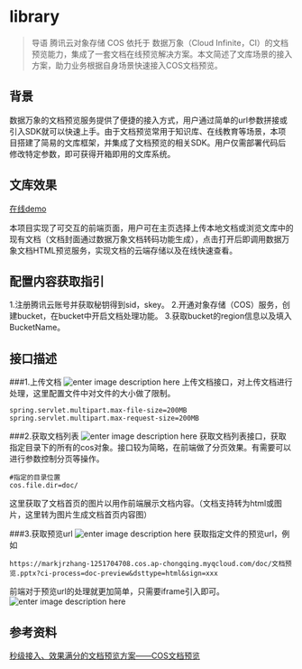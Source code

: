 # library
>导语
> 腾讯云对象存储 COS 依托于 数据万象（Cloud Infinite，CI）的文档预览能力，集成了一套文档在线预览解决方案。本文简述了文库场景的接入方案，助力业务根据自身场景快速接入COS文档预览。
## 背景
数据万象的文档预览服务提供了便捷的接入方式，用户通过简单的url参数拼接或引入SDK就可以快速上手。由于文档预览常用于知识库、在线教育等场景，本项目搭建了简易的文库框架，并集成了文档预览的相关SDK。用户仅需部署代码后修改特定参数，即可获得开箱即用的文库系统。

## 文库效果
[在线demo](http://121.5.66.217/#/) 

本项目实现了可交互的前端页面，用户可在主页选择上传本地文档或浏览文库中的现有文档（文档封面通过数据万象文档转码功能生成），点击打开后即调用数据万象文档HTML预览服务，实现文档的云端存储以及在线快速查看。

## 配置内容获取指引

1.注册腾讯云账号并获取秘钥得到sid，skey。
2.开通对象存储（COS）服务，创建bucket，在bucket中开启文档处理功能。
3.获取bucket的region信息以及填入BucketName。

## 接口描述
###1.上传文档
![enter image description here](/tfl/pictures/202112/tapd_10099441_1638290544_91.png)
上传文档接口，对上传文档进行处理，这里配置文件中对文件的大小做了限制。
```
spring.servlet.multipart.max-file-size=200MB
spring.servlet.multipart.max-request-size=200MB
```
###2.获取文档列表
![enter image description here](/tfl/pictures/202112/tapd_10099441_1638290572_82.png)
获取文档列表接口，获取指定目录下的所有的cos对象。接口较为简略，在前端做了分页效果。有需要可以进行参数控制分页等操作。
```
#指定的目录位置
cos.file.dir=doc/
```
这里获取了文档首页的图片以用作前端展示文档内容。（文档支持转为html或图片，这里转为图片生成文档首页内容图）


###3.获取预览url
![enter image description here](/tfl/pictures/202112/tapd_10099441_1638290586_95.png)
获取指定文件的预览url，例如
```
https://markjrzhang-1251704708.cos.ap-chongqing.myqcloud.com/doc/文档预览.pptx?ci-process=doc-preview&dsttype=html&sign=xxx
```
前端对于预览url的处理就更加简单，只需要iframe引入即可。 
![enter image description here](/tfl/pictures/202112/tapd_10099441_1638291227_36.png)

## 参考资料
[秒级接入、效果满分的文档预览方案——COS文档预览](https://mp.weixin.qq.com/s/plqLa0qBQlUAF1Ic2XqaZg) 
